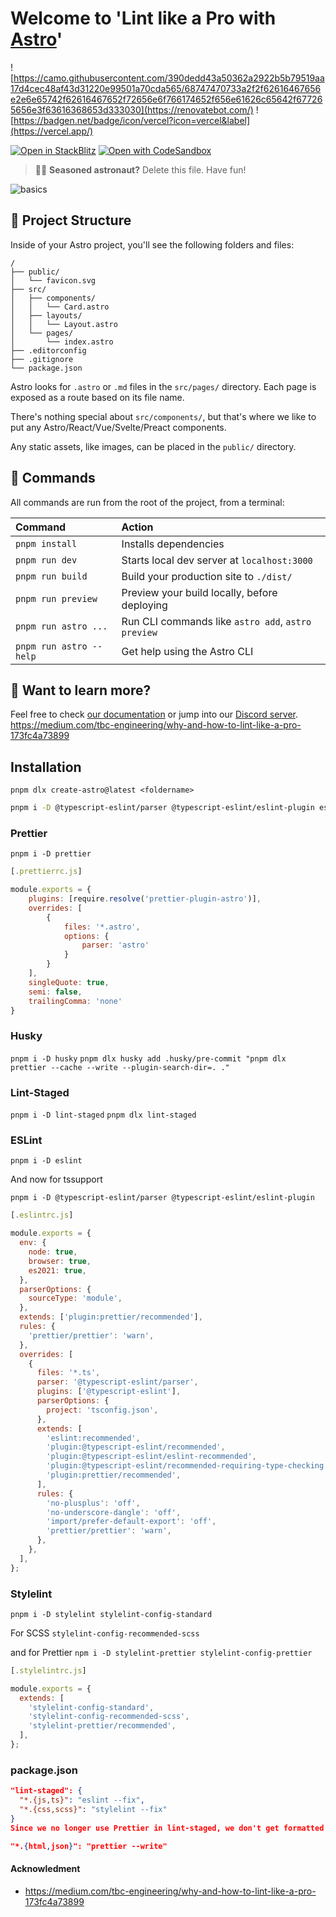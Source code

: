 # Welcome to 'Lint like a Pro with [Astro](https://astro.build)'

![https://camo.githubusercontent.com/390dedd43a50362a2922b5b79519aa17d4cec48af43d31220e99501a70cda565/68747470733a2f2f62616467656e2e6e65742f62616467652f72656e6f766174652f656e61626c65642f677265656e3f63616368653d333030](https://renovatebot.com/)
![https://badgen.net/badge/icon/vercel?icon=vercel&label](https://vercel.app/)

[![Open in StackBlitz](https://developer.stackblitz.com/img/open_in_stackblitz.svg)](https://stackblitz.com/github/advanced-astro/astro-lintlapro)
[![Open with CodeSandbox](https://assets.codesandbox.io/github/button-edit-lime.svg)](https://codesandbox.io/s/github/advanced-astro/astro-lintlapro)

> 🧑‍🚀 **Seasoned astronaut?** Delete this file. Have fun!

![basics](https://user-images.githubusercontent.com/4677417/186188965-73453154-fdec-4d6b-9c34-cb35c248ae5b.png)

## 🚀 Project Structure

Inside of your Astro project, you'll see the following folders and files:

```text
/
├── public/
│   └── favicon.svg
├── src/
│   ├── components/
│   │   └── Card.astro
│   ├── layouts/
│   │   └── Layout.astro
│   └── pages/
│       └── index.astro
├── .editorconfig
├── .gitignore
└── package.json
```

Astro looks for `.astro` or `.md` files in the `src/pages/` directory. Each page is exposed as a route based on its file name.

There's nothing special about `src/components/`, but that's where we like to put any Astro/React/Vue/Svelte/Preact components.

Any static assets, like images, can be placed in the `public/` directory.

## 🧞 Commands

All commands are run from the root of the project, from a terminal:

| Command                 | Action                                             |
| :---------------------- | :------------------------------------------------- |
| `pnpm install`          | Installs dependencies                              |
| `pnpm run dev`          | Starts local dev server at `localhost:3000`        |
| `pnpm run build`        | Build your production site to `./dist/`            |
| `pnpm run preview`      | Preview your build locally, before deploying       |
| `pnpm run astro ...`    | Run CLI commands like `astro add`, `astro preview` |
| `pnpm run astro --help` | Get help using the Astro CLI                       |

## 👀 Want to learn more?

Feel free to check [our documentation](https://docs.astro.build) or jump into our [Discord server](https://astro.build/chat).
<https://medium.com/tbc-engineering/why-and-how-to-lint-like-a-pro-173fc4a73899>

## Installation

`pnpm dlx create-astro@latest <foldername>`

```bash
pnpm i -D @typescript-eslint/parser @typescript-eslint/eslint-plugin eslint eslint-plugin-prettier eslint-plugin-import husky lint-staged prettier stylelint stylelint stylelint-config-standard stylelint-config-recommended-scss stylelint-prettier stylelint-config-prettier
```

### Prettier

`pnpm i -D prettier`

```javascript
[.prettierrc.js]

module.exports = {
    plugins: [require.resolve('prettier-plugin-astro')],
    overrides: [
        {
            files: '*.astro',
            options: {
                parser: 'astro'
            }
        }
    ],
    singleQuote: true,
    semi: false,
    trailingComma: 'none'
}
```

### Husky

`pnpm i -D husky`
`pnpm dlx husky add .husky/pre-commit "pnpm dlx prettier --cache --write --plugin-search-dir=. ."`

### Lint-Staged

`pnpm i -D lint-staged`
`pnpm dlx lint-staged`

### ESLint

`pnpm i -D eslint`

And now for tssupport

`pnpm i -D @typescript-eslint/parser @typescript-eslint/eslint-plugin`

```javascript
[.eslintrc.js]

module.exports = {
  env: {
    node: true,
    browser: true,
    es2021: true,
  },
  parserOptions: {
    sourceType: 'module',
  },
  extends: ['plugin:prettier/recommended'],
  rules: {
    'prettier/prettier': 'warn',
  },
  overrides: [
    {
      files: '*.ts',
      parser: '@typescript-eslint/parser',
      plugins: ['@typescript-eslint'],
      parserOptions: {
        project: 'tsconfig.json',
      },
      extends: [
        'eslint:recommended',
        'plugin:@typescript-eslint/recommended',
        'plugin:@typescript-eslint/eslint-recommended',
        'plugin:@typescript-eslint/recommended-requiring-type-checking',
        'plugin:prettier/recommended',
      ],
      rules: {
        'no-plusplus': 'off',
        'no-underscore-dangle': 'off',
        'import/prefer-default-export': 'off',
        'prettier/prettier': 'warn',
      },
    },
  ],
};
```

### Stylelint

`pnpm i -D stylelint stylelint-config-standard`

For SCSS `stylelint-config-recommended-scss`

and for Prettier `npm i -D stylelint-prettier stylelint-config-prettier`

```javascript
[.stylelintrc.js]

module.exports = {
  extends: [
    'stylelint-config-standard',
    'stylelint-config-recommended-scss',
    'stylelint-prettier/recommended',
  ],
};
```

### package.json

```json
"lint-staged": {
  "*.{js,ts}": "eslint --fix",
  "*.{css,scss}": "stylelint --fix"
}
Since we no longer use Prettier in lint-staged, we don't get formatted html and json files, so we have to add this line:

"*.{html,json}": "prettier --write"
```

#### Acknowledment

-   <https://medium.com/tbc-engineering/why-and-how-to-lint-like-a-pro-173fc4a73899>
